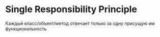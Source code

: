 Single Responsibility Principle
====

Каждый класс/объект/метод отвечает только за одну присущую им функциональность